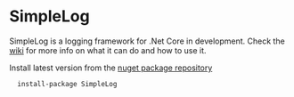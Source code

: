 # SimpleLog

SimpleLog is a logging framework for .Net Core in development.
Check the [wiki](https://github.com/aralmo/SimpleLog/wiki/Getting-Started) for more info on what it can do and how to use it.


Install latest version from the [nuget package repository](https://www.nuget.org/packages/SimpleLog)
```
  install-package SimpleLog
```
